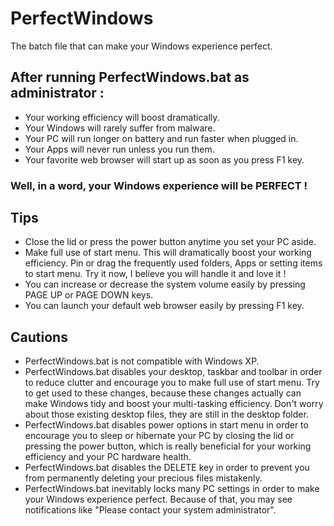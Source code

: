 # PerfectWindows
The batch file that can make your Windows experience perfect.

## After running PerfectWindows.bat as administrator :

* Your working efficiency will boost dramatically.
* Your Windows will rarely suffer from malware.
* Your PC will run longer on battery and run faster when plugged in.
* Your Apps will never run unless you run them.
* Your favorite web browser will start up as soon as you press F1 key.
### Well, in a word, your Windows experience will be PERFECT !

## Tips
* Close the lid or press the power button anytime you set your PC aside.
* Make full use of start menu. This will dramatically boost your working efficiency. Pin or drag the frequently used folders, Apps or setting items to start menu. Try it now, I believe you will handle it and love it !
* You can increase or decrease the system volume easily by pressing PAGE UP or PAGE DOWN keys.
* You can launch your default web browser easily by pressing F1 key.

## Cautions
* PerfectWindows.bat is not compatible with Windows XP.
* PerfectWindows.bat disables your desktop, taskbar and toolbar in order to reduce clutter and encourage you to make full use of start menu. Try to get used to these changes, because these changes actually can make Windows tidy and boost your multi-tasking efficiency. Don't worry about those existing desktop files, they are still in the desktop folder.
* PerfectWindows.bat disables power options in start menu in order to encourage you to sleep or hibernate your PC by closing the lid or pressing the power button, which is really beneficial for your working efficiency and your PC hardware health. 
* PerfectWindows.bat disables the DELETE key in order to prevent you from permanently deleting your precious files mistakenly.
* PerfectWindows.bat inevitably locks many PC settings in order to make your Windows experience perfect. Because of that, you may see notifications like "Please contact your system administrator".
